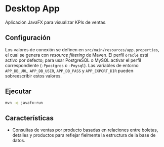 # Desktop App

Aplicación JavaFX para visualizar KPIs de ventas.

## Configuración

Los valores de conexión se definen en `src/main/resources/app.properties`, el cual se genera con *resource filtering* de Maven. El perfil `oracle` está activo por defecto; para usar PostgreSQL o MySQL activar el perfil correspondiente (`-Ppostgres` o `-Pmysql`). Las variables de entorno `APP_DB_URL`, `APP_DB_USER`, `APP_DB_PASS` y `APP_EXPORT_DIR` pueden sobreescribir estos valores.

## Ejecutar

```bash
mvn -q javafx:run
```

## Características

- Consultas de ventas por producto basadas en relaciones entre boletas, detalles y productos para reflejar fielmente la estructura de la base de datos.
